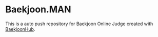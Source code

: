 # Baekjoon.MAN
This is a auto push repository for Baekjoon Online Judge created with [BaekjoonHub](https://github.com/BaekjoonHub/BaekjoonHub).
